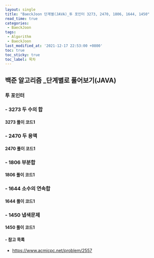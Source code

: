 ```yaml
---
layout: single
title: "BaeckJoon 단계별(JAVA)_투 포인터 3273, 2470, 1806, 1644, 1450"
read_time: true
categories:  
 - BaeckJoon 
tags: 
 - Algorithm
 - BaeckJoon 
last_modified_at: '2021-12-17 22:53:00 +0800'
toc: true
toc_sticky: true
toc_label: 목차
---
```

## 백준 알고리즘 _단계별로 풀어보기(JAVA)
### 투 포인터
### - 3273 두 수의 합

#### 3273 풀이 코드1
>
 
### - 2470 두 용액

#### 2470 풀이 코드1
>
### - 1806 부분합

#### 1806 풀이 코드1
>
### - 1644 소수의 연속합

#### 1644 풀이 코드1
>
### - 1450 냅색문제

#### 1450 풀이 코드1
>
#### - 참고 목록
- https://www.acmicpc.net/problem/2557